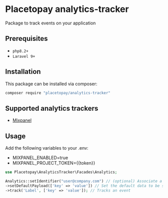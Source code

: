 # Placetopay analytics-tracker

Package to track events on your application 

## Prerequisites

- `php8.2+`
- `Laravel 9+`

## Installation

This package can be installed via composer:

``` bash
composer require "placetopay/analytics-tracker"
```

## Supported analytics trackers

- [Mixpanel](https://mixpanel.com/)

## Usage

Add the following variables to your .env:

- MIXPANEL_ENABLED=true
- MIXPANEL_PROJECT_TOKEN={{token}}

```php
use Placetopay\AnalyticsTracker\Facades\Analytics;

Analytics::setIdentifier("user@company.com") // (optional) Associate a user to the tracked events
->setDefaultPayload(['key' => 'value']) // Set the default data to be sent on every track call
->track('Label', ['key' => 'value']); // Tracks an event
```